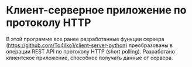 # Клиент-серверное приложение по протоколу HTTP
В этой программе все ранее разработанные функции сервера (https://github.com/To4ilko1/client-server-python) преобразованы в операции REST API по протоколу HTTP (short polling). Разработано клиентское приложение, способное получать данные от сервера.
